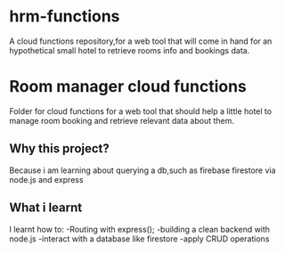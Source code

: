 # hrm-functions
 A cloud functions repository,for a web tool that will come in hand for an hypothetical small hotel to retrieve rooms info and bookings data.
 # Room manager cloud functions
 Folder for cloud functions for a web tool that should help a little hotel to manage room booking and retrieve relevant data about them.
## Why this project?
Because i am learning about querying a db,such as firebase firestore via node.js and express
## What i learnt
I learnt how to:
-Routing with express();
-building a clean backend with node.js
-interact with a database like firestore
-apply CRUD operations

